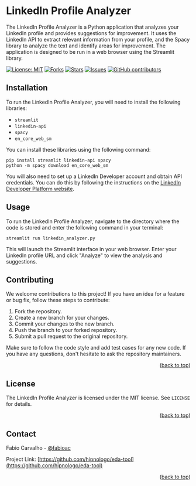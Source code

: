 # LinkedIn Profile Analyzer

The LinkedIn Profile Analyzer is a Python application that analyzes your LinkedIn profile and provides suggestions for improvement. It uses the LinkedIn API to extract relevant information from your profile, and the Spacy library to analyze the text and identify areas for improvement. The application is designed to be run in a web browser using the Streamlit library.

[![License: MIT](https://img.shields.io/badge/License-MIT-yellow.svg)](https://opensource.org/licenses/MIT)
[![Forks](https://img.shields.io/github/forks/hipnologo/LinkedIn_Profile_Analyzer)](https://github.com/hipnologo/LinkedIn_Profile_Analyzer/network/members)
[![Stars](https://img.shields.io/github/stars/hipnologo/LinkedIn_Profile_Analyzer)](https://github.com/hipnologo/LinkedIn_Profile_Analyzer/stargazers)
[![Issues](https://img.shields.io/github/issues/hipnologo/LinkedIn_Profile_Analyzer)](https://github.com/hipnologo/LinkedIn_Profile_Analyzer/issues)
[![GitHub contributors](https://img.shields.io/github/contributors/hipnologo/LinkedIn_Profile_Analyzer)](https://github.com/hipnologo/LinkedIn_Profile_Analyzer/graphs/contributors)

## Installation

To run the LinkedIn Profile Analyzer, you will need to install the following libraries:

- `streamlit`
- `linkedin-api`
- `spacy`
- `en_core_web_sm`

You can install these libraries using the following command:

``` 
pip install streamlit linkedin-api spacy
python -m spacy download en_core_web_sm
```


You will also need to set up a LinkedIn Developer account and obtain API credentials. You can do this by following the instructions on the [LinkedIn Developer Platform website](https://www.linkedin.com/developers/).

## Usage

To run the LinkedIn Profile Analyzer, navigate to the directory where the code is stored and enter the following command in your terminal:

```
streamlit run linkedin_analyzer.py
```

This will launch the Streamlit interface in your web browser. Enter your LinkedIn profile URL and click "Analyze" to view the analysis and suggestions.

## Contributing

We welcome contributions to this project! If you have an idea for a feature or bug fix, follow these steps to contribute:

1. Fork the repository.
2. Create a new branch for your changes.
3. Commit your changes to the new branch.
4. Push the branch to your forked repository.
5. Submit a pull request to the original repository.

Make sure to follow the code style and add test cases for any new code. If you have any questions, don't hesitate to ask the repository maintainers.

<p align="right">(<a href="#top">back to top</a>)</p>

<!-- LICENSE -->
## License

The LinkedIn Profile Analyzer is licensed under the MIT license. See `LICENSE` for details.

<p align="right">(<a href="#top">back to top</a>)</p>



<!-- CONTACT -->
## Contact

Fabio Carvalho - [@fabioac](https://twitter.com/fabioac)

Project Link: [https://github.com/hipnologo/eda-tool](https://github.com/hipnologo/eda-tool)

<p align="right">(<a href="#top">back to top</a>)</p>

